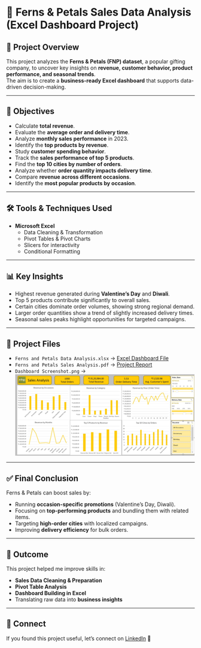
# 🌸 Ferns & Petals Sales Data Analysis (Excel Dashboard Project)  

## 📌 Project Overview  
This project analyzes the **Ferns & Petals (FNP) dataset**, a popular gifting company, to uncover key insights on **revenue, customer behavior, product performance, and seasonal trends**.  
The aim is to create a **business-ready Excel dashboard** that supports data-driven decision-making.  

---

## 🎯 Objectives  
- Calculate **total revenue**.  
- Evaluate the **average order and delivery time**.  
- Analyze **monthly sales performance** in 2023.  
- Identify the **top products by revenue**.  
- Study **customer spending behavior**.  
- Track the **sales performance of top 5 products**.  
- Find the **top 10 cities by number of orders**.  
- Analyze whether **order quantity impacts delivery time**.  
- Compare **revenue across different occasions**.  
- Identify the **most popular products by occasion**.    

---

## 🛠️ Tools & Techniques Used  
- **Microsoft Excel**  
  - Data Cleaning & Transformation  
  - Pivot Tables & Pivot Charts  
  - Slicers for interactivity  
  - Conditional Formatting  

---

## 📊 Key Insights  
- Highest revenue generated during **Valentine’s Day** and **Diwali**.  
- Top 5 products contribute significantly to overall sales.  
- Certain cities dominate order volumes, showing strong regional demand.  
- Larger order quantities show a trend of slightly increased delivery times.  
- Seasonal sales peaks highlight opportunities for targeted campaigns.  

---

## 📂 Project Files  
- `Ferns and Petals Data Analysis.xlsx` → [Excel Dashboard File](https://github.com/tushar2555/Ferns-and-Petals-Sales-Analysis/blob/main/Ferns%20and%20Petals%20Data%20Analysis.xlsx)  
- `Ferns and Petals Sales Analysis.pdf` → [Project Report](https://github.com/tushar2555/Ferns-and-Petals-Sales-Analysis/blob/main/Ferns%20and%20Petals%20Sales%20Analysis.pdf)  
- `Dashboard Screenshot.png` → ![Dashboard Image](https://github.com/tushar2555/Ferns-and-Petals-Sales-Analysis/blob/main/Dashboard%20Image.jpg)  

---

## ✅ Final Conclusion  
Ferns & Petals can boost sales by:  
- Running **occasion-specific promotions** (Valentine’s Day, Diwali).  
- Focusing on **top-performing products** and bundling them with related items.  
- Targeting **high-order cities** with localized campaigns.  
- Improving **delivery efficiency** for bulk orders.  

---

## 🚀 Outcome  
This project helped me improve skills in:  
- **Sales Data Cleaning & Preparation**  
- **Pivot Table Analysis**  
- **Dashboard Building in Excel**  
- Translating raw data into **business insights**  

---

## 🔗 Connect  
If you found this project useful, let’s connect on [LinkedIn](www.linkedin.com/in/tusharsharma255) 🤝  
